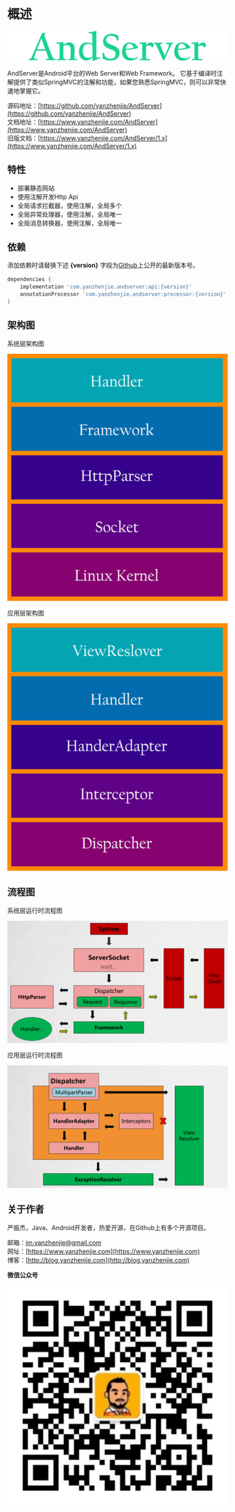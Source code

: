 # 概述

![Logo](./images/logo.svg)

AndServer是Android平台的Web Server和Web Framework。 它基于编译时注解提供了类似SpringMVC的注解和功能，如果您熟悉SpringMVC，则可以非常快速地掌握它。

源码地址：[https://github.com/yanzhenjie/AndServer](https://github.com/yanzhenjie/AndServer)  
文档地址：[https://www.yanzhenjie.com/AndServer](https://www.yanzhenjie.com/AndServer)  
旧版文档：[https://www.yanzhenjie.com/AndServer/1.x](https://www.yanzhenjie.com/AndServer/1.x)  

## 特性
* 部署静态网站
* 使用注解开发Http Api
* 全局请求拦截器，使用注解，全局多个
* 全局异常处理器，使用注解，全局唯一
* 全局消息转换器，使用注解，全局唯一

## 依赖
添加依赖时请替换下述 **{version}** 字段为[Github](https://github.com/yanzhenjie/AndServer)上公开的最新版本号。
```groovy
dependencies {
    implementation 'com.yanzhenjie.andserver:api:{version}'
    annotationProcessor 'com.yanzhenjie.andserver:processor:{version}'
}
```

## 架构图
系统层架构图  

![系统层架构图](./images/system_structure.svg)

应用层架构图  

![应用层架构图](./images/framework_structure.svg)

## 流程图
系统层运行时流程图  

![系统层运行时流程图](./images/system_flow_chat.gif)

应用层运行时流程图  

![应用层运行时流程图](./images/framework_flow_chat.gif)

## 关于作者
严振杰，Java、Android开发者，热爱开源，在Github上有多个开源项目。

邮箱：[im.yanzhenjie@gmail.com](mailto:im.yanzhenjie@gmail.com)  
网址：[https://www.yanzhenjie.com](https://www.yanzhenjie.com)  
博客：[http://blog.yanzhenjie.com](http://blog.yanzhenjie.com)  

**微信公众号**

![wechat](./images/wechat.svg)
